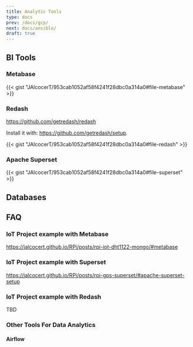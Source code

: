 ```yaml
---
title: Analytic Tools
type: docs
prev: /docs/gcp/
next: docs/ansible/
draft: true
---
```


## BI Tools

### Metabase


{{< gist "JAlcocerT/953cab1052af58f4241f28dbc0a314a0#file-metabase" >}}


### Redash

<https://github.com/getredash/redash>

Install it with: https://github.com/getredash/setup.

{{< gist "JAlcocerT/953cab1052af58f4241f28dbc0a314a0#file-redash" >}}

<!-- ```sh
git clone https://github.com/getredash/setup
cd setup
rm -rf .git


chmod +x ./setup.sh
./setup.sh
``` -->

### Apache Superset

<script src="https://gist.github.com/JAlcocerT/953cab1052af58f4241f28dbc0a314a0#file-superset"></script>

{{< gist "JAlcocerT/953cab1052af58f4241f28dbc0a314a0#file-superset" >}}

<!-- ```sh
git clone https://github.com/apache/superset.git
cd Superset
rm -rf .git


docker compose up -d

git checkout 3.0.0
TAG=3.0.0 docker compose -f docker-compose-non-dev.yml pull
TAG=3.0.0 docker compose -f docker-compose-non-dev.yml up
``` -->

## Databases

<!-- ### MariaDB

### MongoDB

### InfluxDB
 -->

## FAQ

### IoT Project example with Metabase

<https://jalcocert.github.io/RPi/posts/rpi-iot-dht1122-mongo/#metabase>

### IoT Project example with Superset

<https://jalcocert.github.io/RPi/posts/rpi-gps-superset/#apache-superset-setup>

### IoT Project example with Redash

TBD

### Other Tools For Data Analytics

#### Airflow

